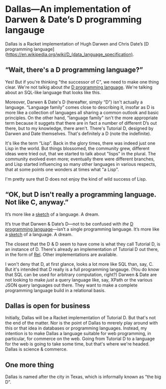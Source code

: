 # Dallas—An implementation of Darwen & Date’s D programming langauge

Dallas is a Racket implementation of Hugh Darwen and Chris Date’s [D programming language](https://en.wikipedia.org/wiki/D_(data_language_specification).

## “Wait, there's a D programming language?”

Yes! But if you're thinking "the successor of C", we need to make one thing clear. We're not talkig about *the* [D programming language](https://en.wikipedia.org/wiki/D_(programming_language)). We're talking about an SQL-like language that looks like this.

Moreover, Darwen & Date's D (hereafter, simply “D”) isn't actually a language. “Language family” comes close to describing it, insofar as D is more like a collection of languages all sharing a common outlook and basic principles. On the other hand, "language family" isn't the more appropriate term because it suggets that there are in fact a number of different D’s out there, but to my knowledge, there aren't. There's Tutorial D, designed by Darwen and Date themselves. That's definitely a D (note the indefinite).

It's like the term “Lisp”. Back in the glory times, there was indeed just one Lisp in the world. But things blossomed, the community grew, different ideas were tried out, that we started to talk about "lisps" in the plural. The community evolved even more; eventually there were different branches, and Lisp started influencing so many other languages in various respects, that at some points one wonders at times what "a Lisp".

I'm pretty sure that D does not enjoy the kind of wild success of Lisp.

## “OK, but D isn't really a programming language. Not like C, anyway.”

It’s more like a [sketch](https://en.wikipedia.org/wiki/D_(data_language_specification)) of a language. A dream.

It’s true that Darwen & Date’s D—not to be confused with *the* [D programming language](https://en.wikipedia.org/wiki/D_(programming_language))—isn’t a single programming language. It’s more like a [sketch](https://en.wikipedia.org/wiki/D_(data_language_specification)) of a language. A dream.

The closest that the D & D seem to have come is what they call Tutorial D, is an instance of D. There's already an implementation of Tutorial D out there, in the form of [Rel](https://reldb.org/). Other implementations are available.

I won't deny that D, at first glance, looks a lot more like
SQL than, say, C. But it's intended that D really is a full
programming langauge. (You do know that SQL can be used for
arbitrary computation, right?) Darwen & Date are not looking
to make *just* a query language like, say, XPath or the
various JSON query languages out there. They want to make a
complete programming language build in a relational basis.

## Dallas is open for business

Initially, Dallas will be a Racket implementation of
Tutorial D. But that's not the end of the matter. Nor is the
point of Dallas to mrerely play around with this or that
idea in databases or programming languages. Instead, my
intention is to make Dallas a language suitable for web
programming, in particular, for commerce on the web. Going
from Tutorial D to a language for the web is going to take
some time, but that's where we're headed. Dallas is science
& commerce.

## One more thing

Dallas is named after the city in Texas, which is informally known as “the big D”.
